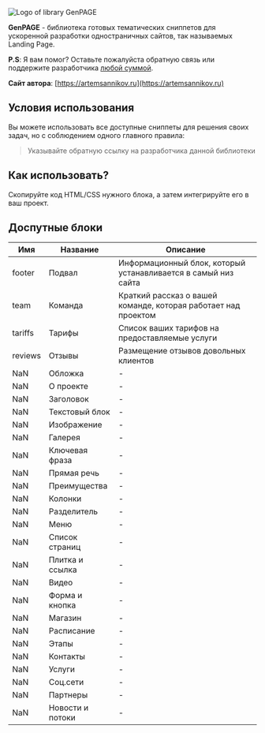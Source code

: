 ![Logo of library GenPAGE](https://github.com/ArtemSannikov/landing-page/blob/master/logo.png)

**GenPAGE** - библиотека готовых тематических сниппетов для ускоренной разработки одностраничных сайтов, так называемых Landing Page.

**P.S**: Я вам помог? Оставьте пожалуйста обратную связь или поддержите разработчика [любой суммой](https://money.yandex.ru/to/41001366550213).

**Сайт автора**: [https://artemsannikov.ru](https://artemsannikov.ru)

Условия использования
-----------------------------------

Вы можете использовать все доступные сниппеты для решения своих задач, но с соблюдением одного главного правила:

> Указывайте обратную ссылку на разработчика данной библиотеки

Как использовать?
-----------------------------------

Скопируйте код HTML/CSS нужного блока, а затем интегрируйте его в ваш проект.

Доспутные блоки
-----------------------------------

Имя | Название | Описание
----|----------|----------
footer | Подвал | Информационный блок, который устанавливается в самый низ сайта
team | Команда  | Краткий рассказ о вашей команде, которая работает над проектом
tariffs | Тарифы | Список ваших тарифов на предоставляемые услуги
reviews | Отзывы | Размещение отзывов довольных клиентов
NaN | Обложка | -
NaN | О проекте | -
NaN | Заголовок | -
NaN | Текстовый блок | -
NaN | Изображение | -
NaN | Галерея | -
NaN | Ключевая фраза | -
NaN | Прямая речь | -
NaN | Преимущества | -
NaN | Колонки | -
NaN | Разделитель | -
NaN | Меню | -
NaN | Список страниц | -
NaN | Плитка и ссылка | -
NaN | Видео | -
NaN | Форма и кнопка | -
NaN | Магазин | -
NaN | Расписание | -
NaN | Этапы | -
NaN | Контакты | -
NaN | Услуги | -
NaN | Соц.сети | -
NaN | Партнеры | -
NaN | Новости и потоки | -